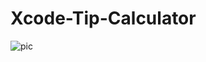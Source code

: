 # Xcode-Tip-Calculator
![pic](https://user-images.githubusercontent.com/69213274/103738091-42474880-4fa8-11eb-8f6b-e01cfbb47b6d.gif)
